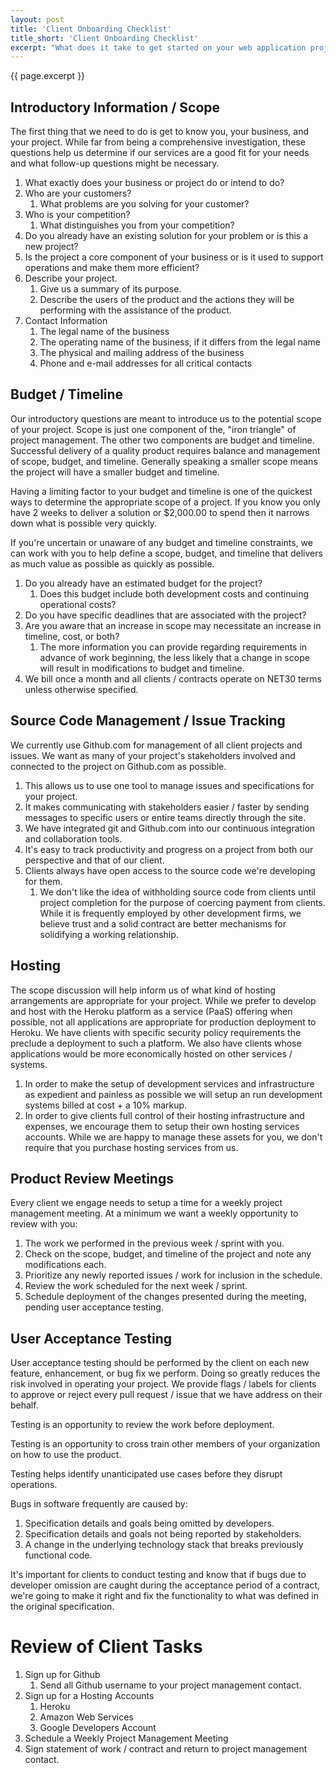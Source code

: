 ```yaml
---
layout: post
title: 'Client Onboarding Checklist'
title_short: 'Client Onboarding Checklist'
excerpt: "What does it take to get started on your web application project? In this post we walk through the initial onboarding steps we take with every client."
---
```


{{ page.excerpt }}

## Introductory Information / Scope

The first thing that we need to do is get to know you, your business, and your
project. While far from being a comprehensive investigation, these questions
help us determine if our services are a good fit for your needs and what
follow-up questions might be necessary.

1.  What exactly does your business or project do or intend to do?
1.  Who are your customers?
    1.  What problems are you solving for your customer?
1.  Who is your competition?
    1.  What distinguishes you from your competition?
1.  Do you already have an existing solution for your problem or is this a new
    project?
1.  Is the project a core component of your business or is it used to support
    operations and make them more efficient?
1.  Describe your project.
    1.  Give us a summary of its purpose.
    1.  Describe the users of the product and the actions they will be
        performing with the assistance of the product.
1. Contact Information
    1.  The legal name of the business
    1.  The operating name of the business, if it differs from the legal name
    1.  The physical and mailing address of the business
    1.  Phone and e-mail addresses for all critical contacts

## Budget / Timeline

Our introductory questions are meant to introduce us to the potential scope of
your project. Scope is just one component of the, "iron triangle" of project
management. The other two components are budget and timeline. Successful
delivery of a quality product requires balance and management of scope, budget,
and timeline. Generally speaking a smaller scope means the project will have a
smaller budget and timeline.

Having a limiting factor to your budget and timeline is one of the quickest ways
to determine the appropriate scope of a project. If you know you only have 2
weeks to deliver a solution or $2,000.00 to spend then it narrows down what is
possible very quickly.

If you're uncertain or unaware of any budget and timeline constraints, we can
work with you to help define a scope, budget, and timeline that delivers as
much value as possible as quickly as possible.

1.  Do you already have an estimated budget for the project?
    1.  Does this budget include both development costs and continuing
        operational costs?
1.  Do you have specific deadlines that are associated with the project?
1.  Are you aware that an increase in scope may necessitate an increase in
    timeline, cost, or both?
    1.  The more information you can provide regarding requirements in advance
        of work beginning, the less likely that a change in scope will result in
        modifications to budget and timeline.
1.  We bill once a month and all clients / contracts operate on NET30 terms
    unless otherwise specified.

## Source Code Management / Issue Tracking

We currently use Github.com for management of all client projects and issues. We
want as many of your project's stakeholders involved and connected to the
project on Github.com as possible.

1.  This allows us to use one tool to manage issues and specifications for your
    project.
1.  It makes communicating with stakeholders easier / faster by sending messages
    to specific users or entire teams directly through the site.
1.  We have integrated git and Github.com into our continuous integration and
    collaboration tools.
1.  It's easy to track productivity and progress on a project from both our
    perspective and that of our client.
1.  Clients always have open access to the source code we're developing for
    them.
    1.  We don't like the idea of withholding source code from clients until
        project completion for the purpose of coercing payment from clients.
        While it is frequently employed by other development firms, we believe
        trust and a solid contract are better mechanisms for solidifying a
        working relationship.

## Hosting

The scope discussion will help inform us of what kind of hosting arrangements
are appropriate for your project. While we prefer to develop and host with the
Heroku platform as a service (PaaS) offering when possible, not all
applications are appropriate for production deployment to Heroku. We have
clients with specific security policy requirements the preclude a deployment to
such a platform. We also have clients whose applications would be more
economically hosted on other services / systems.

1.  In order to make the setup of development services and infrastructure as
    expedient and painless as possible we will setup an run development systems
    billed at cost + a 10% markup.
1.  In order to give clients full control of their hosting infrastructure and
    expenses, we encourage them to setup their own hosting services accounts.
    While we are happy to manage these assets for you, we don't require that you
    purchase hosting services from us.

## Product Review Meetings

Every client we engage needs to setup a time for a weekly project management
meeting. At a minimum we want a weekly opportunity to review with you:

1.  The work we performed in the previous week / sprint with you.
1.  Check on the scope, budget, and timeline of the project and note any
    modifications each.
1.  Prioritize any newly reported issues / work for inclusion in the schedule.
1.  Review the work scheduled for the next week / sprint.
1.  Schedule deployment of the changes presented during the meeting, pending
    user acceptance testing.

## User Acceptance Testing

User acceptance testing should be performed by the client on each new feature,
enhancement, or bug fix we perform. Doing so greatly reduces the risk involved
in operating your project. We provide flags / labels for clients to approve or
reject every pull request / issue that we have address on their behalf.

Testing is an opportunity to review the work before deployment.

Testing is an opportunity to cross train other members of your organization on
how to use the product.

Testing helps identify unanticipated use cases before they disrupt operations.

Bugs in software frequently are caused by:

1.  Specification details and goals being omitted by developers.
1.  Specification details and goals not being reported by stakeholders.
1.  A change in the underlying technology stack that breaks previously
    functional code.

It's important for clients to conduct testing and know that if bugs due to
developer omission are caught during the acceptance period of a contract, we're
going to make it right and fix the functionality to what was defined in the
original specification.

# Review of Client Tasks

1.  Sign up for Github
    1. Send all Github username to your project management contact.
1.  Sign up for a Hosting Accounts
    1. Heroku
    1. Amazon Web Services
    1. Google Developers Account
1.  Schedule a Weekly Project Management Meeting
1.  Sign statement of work / contract and return to project management contact.

